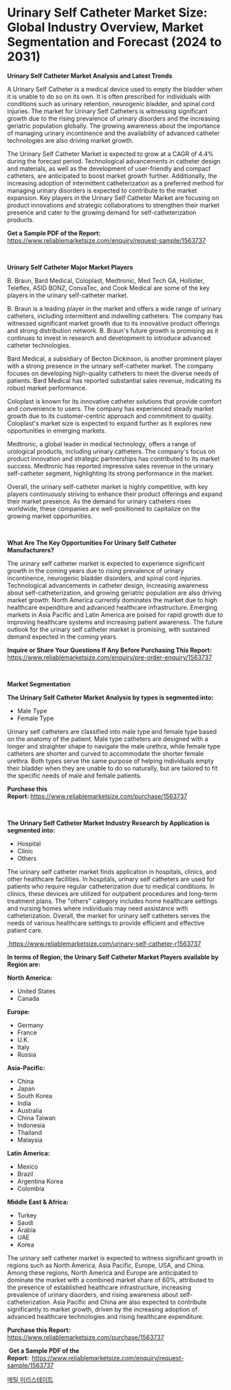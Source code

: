 <p><h1>Urinary Self Catheter Market Size: Global Industry Overview, Market Segmentation and Forecast (2024 to 2031)</h1></p><p><strong>Urinary Self Catheter Market Analysis and Latest Trends</strong></p>
<p><p>A Urinary Self Catheter is a medical device used to empty the bladder when it is unable to do so on its own. It is often prescribed for individuals with conditions such as urinary retention, neurogenic bladder, and spinal cord injuries. The market for Urinary Self Catheters is witnessing significant growth due to the rising prevalence of urinary disorders and the increasing geriatric population globally. The growing awareness about the importance of managing urinary incontinence and the availability of advanced catheter technologies are also driving market growth.</p><p>The Urinary Self Catheter Market is expected to grow at a CAGR of 4.4% during the forecast period. Technological advancements in catheter design and materials, as well as the development of user-friendly and compact catheters, are anticipated to boost market growth further. Additionally, the increasing adoption of intermittent catheterization as a preferred method for managing urinary disorders is expected to contribute to the market expansion. Key players in the Urinary Self Catheter Market are focusing on product innovations and strategic collaborations to strengthen their market presence and cater to the growing demand for self-catheterization products.</p></p>
<p><strong>Get a Sample PDF of the Report:&nbsp;</strong> <a href="https://www.reliablemarketsize.com/enquiry/request-sample/1563737">https://www.reliablemarketsize.com/enquiry/request-sample/1563737</a></p>
<p>&nbsp;</p>
<p><strong>Urinary Self Catheter Major Market Players</strong></p>
<p><p>B. Braun, Bard Medical, Coloplast, Medtronic, Med Tech GA, Hollister, Teleflex, ASID BONZ, ConvaTec, and Cook Medical are some of the key players in the urinary self-catheter market.</p><p>B. Braun is a leading player in the market and offers a wide range of urinary catheters, including intermittent and indwelling catheters. The company has witnessed significant market growth due to its innovative product offerings and strong distribution network. B. Braun's future growth is promising as it continues to invest in research and development to introduce advanced catheter technologies.</p><p>Bard Medical, a subsidiary of Becton Dickinson, is another prominent player with a strong presence in the urinary self-catheter market. The company focuses on developing high-quality catheters to meet the diverse needs of patients. Bard Medical has reported substantial sales revenue, indicating its robust market performance.</p><p>Coloplast is known for its innovative catheter solutions that provide comfort and convenience to users. The company has experienced steady market growth due to its customer-centric approach and commitment to quality. Coloplast's market size is expected to expand further as it explores new opportunities in emerging markets.</p><p>Medtronic, a global leader in medical technology, offers a range of urological products, including urinary catheters. The company's focus on product innovation and strategic partnerships has contributed to its market success. Medtronic has reported impressive sales revenue in the urinary self-catheter segment, highlighting its strong performance in the market.</p><p>Overall, the urinary self-catheter market is highly competitive, with key players continuously striving to enhance their product offerings and expand their market presence. As the demand for urinary catheters rises worldwide, these companies are well-positioned to capitalize on the growing market opportunities.</p></p>
<p>&nbsp;</p>
<p><strong>What Are The Key Opportunities For Urinary Self Catheter Manufacturers?</strong></p>
<p><p>The urinary self catheter market is expected to experience significant growth in the coming years due to rising prevalence of urinary incontinence, neurogenic bladder disorders, and spinal cord injuries. Technological advancements in catheter design, increasing awareness about self-catheterization, and growing geriatric population are also driving market growth. North America currently dominates the market due to high healthcare expenditure and advanced healthcare infrastructure. Emerging markets in Asia Pacific and Latin America are poised for rapid growth due to improving healthcare systems and increasing patient awareness. The future outlook for the urinary self catheter market is promising, with sustained demand expected in the coming years.</p></p>
<p><strong>Inquire or Share Your Questions If Any Before Purchasing This Report:</strong> <a href="https://www.reliablemarketsize.com/enquiry/pre-order-enquiry/1563737">https://www.reliablemarketsize.com/enquiry/pre-order-enquiry/1563737</a></p>
<p>&nbsp;</p>
<p><strong>Market Segmentation</strong></p>
<p><strong>The Urinary Self Catheter Market Analysis by types is segmented into:</strong></p>
<p><ul><li>Male Type</li><li>Female Type</li></ul></p>
<p><p>Urinary self catheters are classified into male type and female type based on the anatomy of the patient. Male type catheters are designed with a longer and straighter shape to navigate the male urethra, while female type catheters are shorter and curved to accommodate the shorter female urethra. Both types serve the same purpose of helping individuals empty their bladder when they are unable to do so naturally, but are tailored to fit the specific needs of male and female patients.</p></p>
<p><strong>Purchase this Report:&nbsp;</strong><a href="https://www.reliablemarketsize.com/purchase/1563737">https://www.reliablemarketsize.com/purchase/1563737</a></p>
<p>&nbsp;</p>
<p><strong>The Urinary Self Catheter Market Industry Research by Application is segmented into:</strong></p>
<p><ul><li>Hospital</li><li>Clinic</li><li>Others</li></ul></p>
<p><p>The urinary self catheter market finds application in hospitals, clinics, and other healthcare facilities. In hospitals, urinary self catheters are used for patients who require regular catheterization due to medical conditions. In clinics, these devices are utilized for outpatient procedures and long-term treatment plans. The "others" category includes home healthcare settings and nursing homes where individuals may need assistance with catheterization. Overall, the market for urinary self catheters serves the needs of various healthcare settings to provide efficient and effective patient care.</p></p>
<p><a href="https://www.reliablemarketsize.com/urinary-self-catheter-r1563737">&nbsp;https://www.reliablemarketsize.com/urinary-self-catheter-r1563737</a></p>
<p><strong>In terms of Region, the Urinary Self Catheter Market Players available by Region are:</strong></p>
<p>
    <p> <strong> North America: </strong>
        <ul>
            <li>United States</li>
            <li>Canada</li>
        </ul>
        </p> 
    <p> <strong> Europe: </strong>
        <ul>
            <li>Germany</li>
            <li>France</li>
            <li>U.K.</li>
            <li>Italy</li>
            <li>Russia</li>
        </ul>
        </p> 
    <p> <strong> Asia-Pacific: </strong>
        <ul>
            <li>China</li>
            <li>Japan</li>
            <li>South Korea</li>
            <li>India</li>
            <li>Australia</li>
            <li>China Taiwan</li>
            <li>Indonesia</li>
            <li>Thailand</li>
            <li>Malaysia</li>
        </ul>
        </p> 
    <p> <strong> Latin America: </strong>
        <ul>
            <li>Mexico</li>
            <li>Brazil</li>
            <li>Argentina Korea</li>
            <li>Colombia</li>
        </ul>
        </p> 
    <p> <strong> Middle East & Africa: </strong>
        <ul>
            <li>Turkey</li>
            <li>Saudi</li>
            <li>Arabia</li>
            <li>UAE</li>
            <li>Korea</li>
        </ul>
    </p>
    </p>
<p><p>The urinary self catheter market is expected to witness significant growth in regions such as North America, Asia Pacific, Europe, USA, and China. Among these regions, North America and Europe are anticipated to dominate the market with a combined market share of 60%, attributed to the presence of established healthcare infrastructure, increasing prevalence of urinary disorders, and rising awareness about self-catheterization. Asia Pacific and China are also expected to contribute significantly to market growth, driven by the increasing adoption of advanced healthcare technologies and rising healthcare expenditure.</p></p>
<p><strong>Purchase this Report: </strong><a href="https://www.reliablemarketsize.com/purchase/1563737">https://www.reliablemarketsize.com/purchase/1563737</a></p>
<p>&nbsp;<strong>Get a Sample PDF of the Report:&nbsp;&nbsp;</strong><a href="https://www.reliablemarketsize.com/enquiry/request-sample/1563737">https://www.reliablemarketsize.com/enquiry/request-sample/1563737</a></p>
<p><strong></strong></p>
<p><p><a href="https://github.com/KellyLyncyh543964/Market-Research-Report-List-3/blob/main/189972075107.md">메틸 미리스테이트</a></p></p>